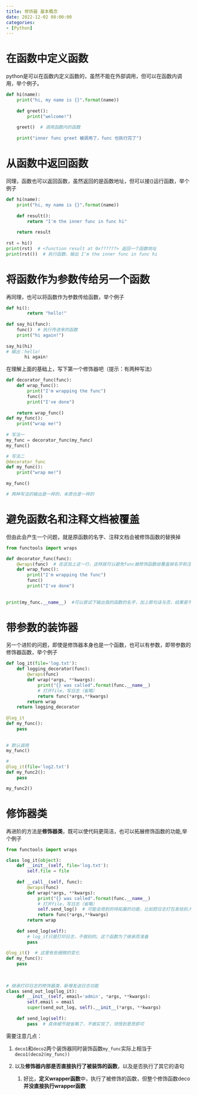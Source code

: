 ```yaml
---
title: 修饰器 基本概念
date: 2022-12-02 08:00:00
categories: 
- [Python]
---
```




# 在函数中定义函数

python是可以在函数内定义函数的，虽然不能在外部调用，但可以在函数内调用，举个例子。

```python
def hi(name):
    print("hi, my name is {}".format(name))
    
    def greet():
        print("welcome!")
        
    greet()  # 调用函数内的函数
    
    print("inner func greet 被调用了，func 也执行完了")
```


# 从函数中返回函数
同理，函数也可以返回函数，虽然返回的是函数地址，但可以接()运行函数，举个例子
```python
def hi(name):
    print("hi, my name is {}".format(name))
    
    def result():
        return "I'm the inner func in func hi"
        
    return result
    
rst = hi()
print(rst)  # <function result at 0x??????> 返回一个函数地址
print(rst())  # 执行函数，输出 I'm the inner func in func hi
```

# 将函数作为参数传给另一个函数
再同理，也可以将函数作为参数传给函数，举个例子
```python
def hi():
        return "hello!"
        
def say_hi(func):
    func()  # 执行传进来的函数
    print("hi again!")
    
say_hi(hi)
# 输出：hello!
       hi again!
```


在理解上面的基础上，写下第一个修饰器吧（提示：有两种写法）
```python
def decorator_func(func):
    def wrap_func():
        print("I'm wrapping the func")
        func()
        print("I've done")
        
    return wrap_func()
def my_func():
    print("wrap me!")
    
# 写法一
my_func = decorator_func(my_func)
my_func()

# 写法二
@decorator_func
def my_func():
    print("wrap me!")
    
my_func()

# 两种写法的输出是一样的，本质也是一样的
```


# 避免函数名和注释文档被覆盖
但由此会产生一个问题，就是原函数的名字、注释文档会被修饰函数的替换掉
```python
from functools import wraps

def decorator_func(func):
    @wraps(func)  # 在这加上这一行，这样就可以避免func被修饰函数给覆盖掉名字和注释文档
    def wrap_func():
        print("I'm wrapping the func")
        func()
        print("I've done")
        
        
print(my_func.__name__)  #可以尝试下输出我的函数的名字，加上那句话与否，结果是不一样的
```


# 带参数的装饰器
另一个进阶的问题，即使是修饰器本身也是一个函数，也可以有参数，即带参数的修饰器函数，举个例子

```python
def log_it(file='log.txt'):
    def logging_decorator(func):
        @wraps(func)
        def wrap(*args, **kwargs):
            print("{} was called".format(func.__name__)
            # 打开file，写日志（省略）
            return func(*args,**kwargs)
        return wrap
    return logging_decorator
    
@log_it
def my_func():
    pass
    
    
# 默认调用
my_func()

#
@log_it(file='log2.txt')
def my_func2():
    pass

my_func2()
```

# 修饰器类
再进阶的方法是**修饰器类**，既可以使代码更简洁，也可以拓展修饰函数的功能,举个例子
```python
from functools import wraps

class log_it(object):
    def __init__(self, file='log.txt'):
        self.file = file
    
    def __call__(self, func):
        @wraps(func)
        def wrap(*args, **kwargs):
            print("{} was called".format(func.__name__)
            # 打开file，写日志（省略）
            self.send_log()  # 可能会用到的待拓展的功能，比如把日志打包发给别人
            return func(*args,**kwargs)
        return wrap
        
    def send_log(self):
        # log_it只是打印日志，不做别的。这个函数为了继承而准备
        pass
        
@log_it()  # 这里有些细微的变化
def my_func():
    pass
    
    
    
# 继承打印日志的修饰器类，新增发送日志功能
class send_out_log(log_it):
    def __init__(self, email='admin', *args, **kwargs):
        self.email = email
        super(send_out_log, self).__init__(*args, **kwargs)
        
    def send_log(self):
        pass  # 具体细节就省略了，不做实现了，领悟到意思即可
```

需要注意几点：
1. `deco1`和`deco2`两个装饰器同时装饰函数`my_func`实际上相当于`deco1(deco2(my_func))`

2. 以及**修饰器内部是否直接执行了被装饰的函数**，以及是否执行了其它的语句
	1. 好比，**定义wrapper函数**中，执行了被修饰的函数，但整个修饰函数deco**并没直接执行wrapper函数**